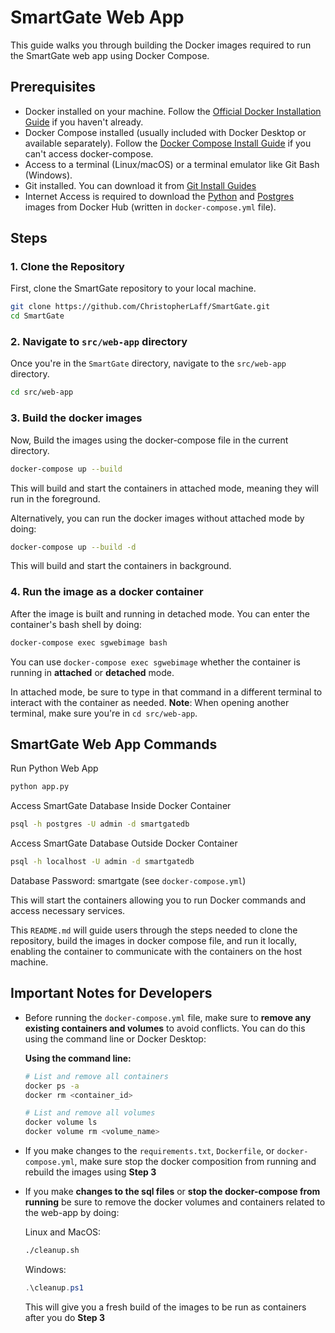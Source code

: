 # SmartGate Web App

This guide walks you through building the Docker images required to run the SmartGate web app using Docker Compose.

## Prerequisites

- Docker installed on your machine. Follow the [Official Docker Installation Guide](https://docs.docker.com/get-docker/) if you haven't already.
-  Docker Compose installed (usually included with Docker Desktop or available separately). Follow the [Docker Compose Install Guide](https://docs.docker.com/compose/install/) if you can't access docker-compose.
- Access to a terminal (Linux/macOS) or a terminal emulator like Git Bash (Windows).
-  Git installed. You can download it from [Git Install Guides](https://github.com/git-guides/install-git)
-  Internet Access is required to download the [Python](https://hub.docker.com/layers/library/python/3.9.21-bookworm/images/sha256-5097c91412f578fe1ac80236fb00e70170aa368daae8f02daebffd3541022abb) and [Postgres](https://hub.docker.com/layers/library/postgres/13/images/sha256-dce7bae4d506b2de20fd95f62a449ae1fd24b5d82f75e58246237becd9ff1c5d) images from Docker Hub (written in `docker-compose.yml` file).

## Steps

### 1. Clone the Repository

First, clone the SmartGate repository to your local machine.

```bash
git clone https://github.com/ChristopherLaff/SmartGate.git
cd SmartGate
```
### 2. Navigate to `src/web-app` directory
Once you're in the `SmartGate` directory, navigate to the `src/web-app` directory.

```bash
cd src/web-app
```
### 3. Build the docker images
Now, Build the images using the docker-compose file in the current directory.

```bash
docker-compose up --build
```

This will build and start the containers in attached mode, meaning they will run in the foreground.

Alternatively, you can run the docker images without attached mode by doing:

```bash
docker-compose up --build -d
```

This will build and start the containers in background.

### 4. Run the image as a docker container
After the image is built and running in detached mode. You can enter the container's bash shell by doing:

```bash
docker-compose exec sgwebimage bash 
```
You can use `docker-compose exec sgwebimage` whether the container is running in **attached** or **detached** mode.

In attached mode, be sure to type in that command in a different terminal to interact with the container as needed. **Note**: When opening another terminal, make sure you're in `cd src/web-app`.

## SmartGate Web App Commands

Run Python Web App
```bash
python app.py
```

Access SmartGate Database Inside Docker Container
```bash
psql -h postgres -U admin -d smartgatedb
```

Access SmartGate Database Outside Docker Container
```bash
psql -h localhost -U admin -d smartgatedb
```

Database Password: smartgate (see `docker-compose.yml`)

This will start the containers allowing you to run Docker commands and access necessary services.

This `README.md` will guide users through the steps needed to clone the repository, build the images in docker compose file, and run it locally, enabling the container to communicate with the containers on the host machine.

## Important Notes for Developers

- Before running the `docker-compose.yml` file, make sure to **remove any existing containers and volumes** to avoid conflicts. You can do this using the command line or Docker Desktop:

    **Using the command line:**
    ```bash
    # List and remove all containers
    docker ps -a
    docker rm <container_id>

    # List and remove all volumes
    docker volume ls
    docker volume rm <volume_name>
    ```

- If you make changes to the `requirements.txt`, `Dockerfile`, or `docker-compose.yml`, make sure stop the docker composition from running and rebuild the images using __Step 3__

- If you make **changes to the sql files** or **stop the docker-compose from running** be sure to remove the docker volumes and containers related to the web-app by doing:

  Linux and MacOS:
  ```bash
  ./cleanup.sh
  ```

  Windows:
  ```powershell
  .\cleanup.ps1
  ```

  This will give you a fresh build of the images to be run as containers after you do __Step 3__

  
